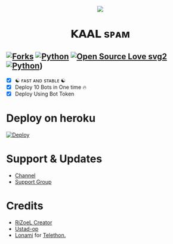 <p align="center">
  <p align="center"><a href="https://t.me/ITS_HEAVEN_KING"><img src="https://telegra.ph/file/20dda006e65de620ee475.jpg"></a></p>
<h1 align="center">
  <b>𝗞𝗔𝗔𝗟 sᴘᴀᴍ</b>
</h1>

[![Forks](https://img.shields.io/github/forks/KAALR1DER/KAALSPAM?style=flat-square&color=orange)](https://GitHub.com/KAALR1DER/KAALSPAM/fork)
[![Python](https://img.shields.io/badge/Python-v3.9.7-blue)](https://www.python.org/)
[![Open Source Love svg2](https://badges.frapsoft.com/os/v2/open-source.svg?v=103)](https://GitHub.com/KAALR1DER/KAALSPAM)
[![Python](https://img.shields.io/badge/Python-v3.9.7-blue)](https://www.python.org/))   
----
 
- [x] ☯︎ ғᴀsᴛ ᴀɴᴅ sᴛᴀʙʟᴇ ☯︎
- [x] Deploy 10 Bots in One time 🔥
- [x] Deploy Using Bot Token 

# Deploy on heroku

[![Deploy](https://www.herokucdn.com/deploy/button.svg)](https://heroku.com/deploy?template=https://github.com/MrRizoel/Spambot)


# Support & Updates
* [Channel](https://t.me/RiZoeLX)
* [Support Group](https://t.me/DNHcHELL)

# Credits
* [RiZoeL Creator](https://github.com/MrRizoel)
* [Ustad-op](https://github.com/Ustad-Op)
* [Lonami](https://github.com/LonamiWebs/) for [Telethon.](https://github.com/LonamiWebs/Telethon)
